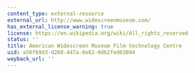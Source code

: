 ```yaml
---
content_type: external-resource
external_url: http://www.widescreenmuseum.com/
has_external_license_warning: true
license: https://en.wikipedia.org/wiki/All_rights_reserved
status: ''
title: American Widescreen Museum Film technology Centre
uid: a56f69d3-d260-447a-8e62-0db2fed63094
wayback_url: ''
---
```

